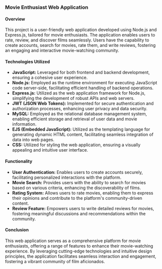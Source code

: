 ### Movie Enthusiast Web Application

#### Overview
This project is a user-friendly web application developed using Node.js and Express.js, tailored for movie enthusiasts. The application enables users to rate, review, and discover films seamlessly. Users have the capability to create accounts, search for movies, rate them, and write reviews, fostering an engaging and interactive movie-watching community.

#### Technologies Utilized
- **JavaScript:** Leveraged for both frontend and backend development, ensuring a cohesive user experience.
- **Node.js:** Employed as the runtime environment for executing JavaScript code server-side, facilitating efficient handling of backend operations.
- **Express.js:** Utilized as the web application framework for Node.js, simplifying the development of robust APIs and web servers.
- **JWT (JSON Web Tokens):** Implemented for secure authentication and authorization processes, enhancing user privacy and data security.
- **MySQL:** Employed as the relational database management system, enabling efficient storage and retrieval of user data and movie information.
- **EJS (Embedded JavaScript):** Utilized as the templating language for generating dynamic HTML content, facilitating seamless integration of data into web pages.
- **CSS:** Utilized for styling the web application, ensuring a visually appealing and intuitive user interface.

#### Functionality
- **User Authentication:** Enables users to create accounts securely, facilitating personalized interactions with the platform.
- **Movie Search:** Provides users with the ability to search for movies based on various criteria, enhancing the discoverability of films.
- **Rating System:** Allows users to rate movies, enabling them to express their opinions and contribute to the platform's community-driven content.
- **Review Feature:** Empowers users to write detailed reviews for movies, fostering meaningful discussions and recommendations within the community.

#### Conclusion
This web application serves as a comprehensive platform for movie enthusiasts, offering a range of features to enhance their movie-watching experience. By leveraging cutting-edge technologies and intuitive design principles, the application facilitates seamless interaction and engagement, fostering a vibrant community of film aficionados.
